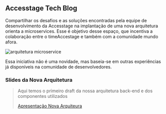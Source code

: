 ## Accesstage Tech Blog

Compartilhar os desafios e as soluções encontradas pela equipe de desenvolvimento da Accesstage na implantação de uma nova arquitetura orienta a microservices. Esse é objetivo desse espaço, que incentiva a colaboração entre o timeAccestage e também com a comunidade mundo afora.

![arquitetura microservice](http://i.imgur.com/3wuc5ZQ.jpg)

Essa iniciativa não é uma novidade, mas baseia-se em outras experiências já disponíveis na comunidade de desenvolvedores. 

### Slides da Nova Arquitetura

>Aqui temos o primeiro draft da nossa arquitetura back-end e dos componentes utilizados
>
>[Apresentação Nova Arquiteura](http://slides.com/rodrigomelgar/arquitetura-de-referencia)
